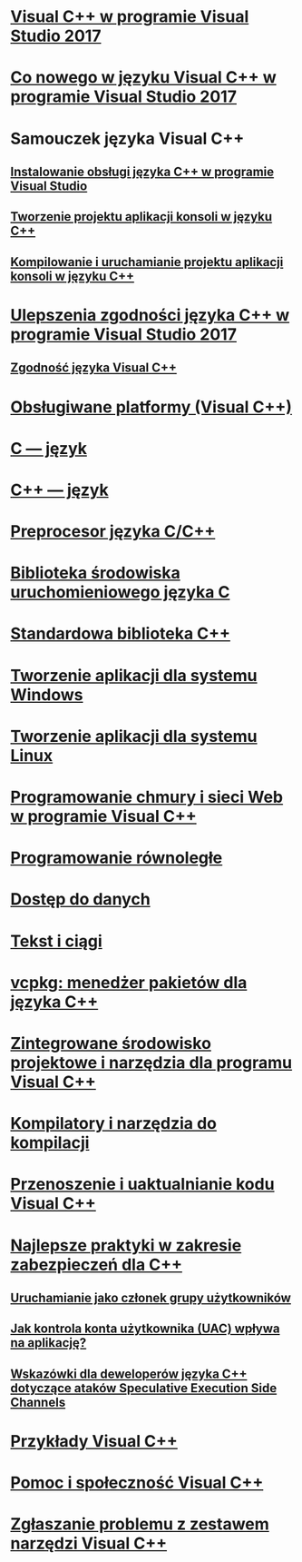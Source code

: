 # [Visual C++ w programie Visual Studio 2017](visual-cpp-in-visual-studio.md)
# [Co nowego w języku Visual C++ w programie Visual Studio 2017](what-s-new-for-visual-cpp-in-visual-studio.md)
# Samouczek języka Visual C++
## [Instalowanie obsługi języka C++ w programie Visual Studio](build/vscpp-step-0-installation.md)
## [Tworzenie projektu aplikacji konsoli w języku C++](build/vscpp-step-1-create.md)
## [Kompilowanie i uruchamianie projektu aplikacji konsoli w języku C++](build/vscpp-step-2-build.md)
# [Ulepszenia zgodności języka C++ w programie Visual Studio 2017](cpp-conformance-improvements-2017.md)
## [Zgodność języka Visual C++](visual-cpp-language-conformance.md)
# [Obsługiwane platformy (Visual C++)](supported-platforms-visual-cpp.md)
# [C — język](c-language/c-language-reference.md)
# [C++ — język](cpp/cpp-language-reference.md)
# [Preprocesor języka C/C++](preprocessor/c-cpp-preprocessor-reference.md)
# [Biblioteka środowiska uruchomieniowego języka C](c-runtime-library/c-run-time-library-reference.md)
# [Standardowa biblioteka C++](standard-library/cpp-standard-library-reference.md)
# [Tworzenie aplikacji dla systemu Windows](windows/overview-of-windows-programming-in-cpp.md)
# [Tworzenie aplikacji dla systemu Linux](linux/download-install-and-setup-the-linux-development-workload.md)
# [Programowanie chmury i sieci Web w programie Visual C++](cloud/cloud-and-web-programming-in-visual-cpp.md)
# [Programowanie równoległe](parallel/parallel-programming-in-visual-cpp.md)
# [Dostęp do danych](data/data-access-in-cpp.md)
# [Tekst i ciągi](text/text-and-strings-in-visual-cpp.md)
# [vcpkg: menedżer pakietów dla języka C++](vcpkg.md)
# [Zintegrowane środowisko projektowe i narzędzia dla programu Visual C++](ide/ide-and-tools-for-visual-cpp-development.md)
# [Kompilatory i narzędzia do kompilacji](build/building-c-cpp-programs.md)
# [Przenoszenie i uaktualnianie kodu Visual C++](porting/visual-cpp-porting-and-upgrading-guide.md)
# [Najlepsze praktyki w zakresie zabezpieczeń dla C++](security/security-best-practices-for-cpp.md)
## [Uruchamianie jako członek grupy użytkowników](security/running-as-a-member-of-the-users-group.md)
## [Jak kontrola konta użytkownika (UAC) wpływa na aplikację?](security/how-user-account-control-uac-affects-your-application.md)
## [Wskazówki dla deweloperów języka C++ dotyczące ataków Speculative Execution Side Channels](security/developer-guidance-speculative-execution.md)
# [Przykłady Visual C++](visual-cpp-samples.md)
# [Pomoc i społeczność Visual C++](visual-cpp-help-and-community.md)
# [Zgłaszanie problemu z zestawem narzędzi Visual C++](how-to-report-a-problem-with-the-visual-cpp-toolset.md)
